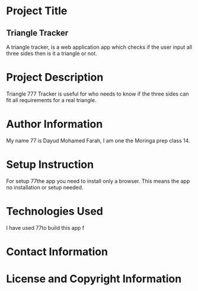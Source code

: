 # Project Title
  ## Triangle Tracker
  A triangle tracker, is a web application app which checks if the user input all three sides then is it a triangle or not.  
# Project Description
Triangle 777 Tracker is useful for who needs to know if the three sides can fit all requirements for a real triangle.
# Author Information
My name 77 is Dayud Mohamed Farah, I am one the Moringa prep class 14.
# Setup Instruction
For setup 77the app you need to install only a browser. This means the app no installation or setup needed.
# Technologies Used
I have used 77to build this app f
# Contact Information
# License and Copyright Information
